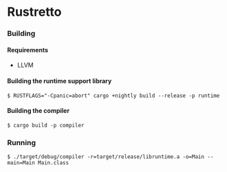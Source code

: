 # Rustretto

### Building

#### Requirements

- LLVM

#### Building the runtime support library

```
$ RUSTFLAGS="-Cpanic=abort" cargo +nightly build --release -p runtime
```

#### Building the compiler

```
$ cargo build -p compiler
```

### Running

```
$ ./target/debug/compiler -r=target/release/libruntime.a -o=Main --main=Main Main.class
```
